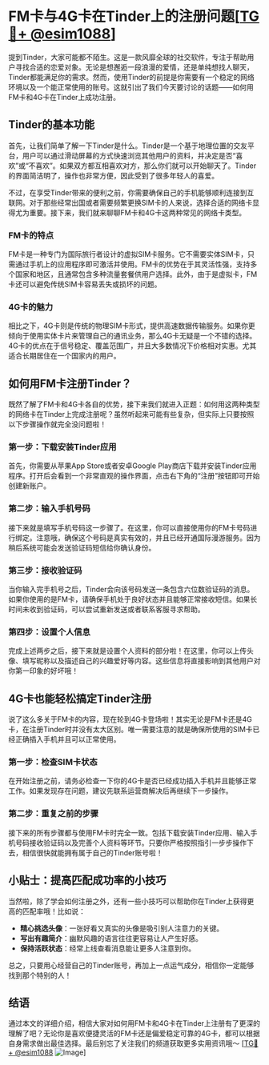 # FM卡与4G卡在Tinder上的注册问题[[TG💪+ @esim1088](https://t.me/s/esim1088)]

提到Tinder，大家可能都不陌生。这是一款风靡全球的社交软件，专注于帮助用户寻找合适的恋爱对象。无论是想邂逅一段浪漫的爱情，还是单纯想找人聊天，Tinder都能满足你的需求。然而，使用Tinder的前提是你需要有一个稳定的网络环境以及一个能正常使用的账号。这就引出了我们今天要讨论的话题——如何用FM卡和4G卡在Tinder上成功注册。

## Tinder的基本功能

首先，让我们简单了解一下Tinder是什么。Tinder是一个基于地理位置的交友平台，用户可以通过滑动屏幕的方式快速浏览其他用户的资料，并决定是否“喜欢”或“不喜欢”。如果双方都互相喜欢对方，那么你们就可以开始聊天了。Tinder的界面简洁明了，操作也非常方便，因此受到了很多年轻人的喜爱。

不过，在享受Tinder带来的便利之前，你需要确保自己的手机能够顺利连接到互联网。对于那些经常出国或者需要频繁更换SIM卡的人来说，选择合适的网络卡显得尤为重要。接下来，我们就来聊聊FM卡和4G卡这两种常见的网络卡类型。

### FM卡的特点

FM卡是一种专门为国际旅行者设计的虚拟SIM卡服务。它不需要实体SIM卡，只需通过手机上的应用程序即可激活并使用。FM卡的优势在于其灵活性强，支持多个国家和地区，且通常包含多种流量套餐供用户选择。此外，由于是虚拟卡，FM卡还可以避免传统SIM卡容易丢失或损坏的问题。

### 4G卡的魅力

相比之下，4G卡则是传统的物理SIM卡形式，提供高速数据传输服务。如果你更倾向于使用实体卡片来管理自己的通讯业务，那么4G卡无疑是一个不错的选择。4G卡的优点在于信号稳定、覆盖范围广，并且大多数情况下价格相对实惠。尤其适合长期居住在一个国家内的用户。

## 如何用FM卡注册Tinder？

既然了解了FM卡和4G卡各自的优势，接下来我们就进入正题：如何用这两种类型的网络卡在Tinder上完成注册呢？虽然听起来可能有些复杂，但实际上只要按照以下步骤操作就完全没问题啦！

### 第一步：下载安装Tinder应用

首先，你需要从苹果App Store或者安卓Google Play商店下载并安装Tinder应用程序。打开后会看到一个非常直观的操作界面，点击右下角的“注册”按钮即可开始创建新账户。

### 第二步：输入手机号码

接下来就是填写手机号码这一步骤了。在这里，你可以直接使用你的FM卡号码进行绑定。注意哦，确保这个号码是真实有效的，并且已经开通国际漫游服务。因为稍后系统可能会发送验证码短信给你确认身份。

### 第三步：接收验证码

当你输入完手机号之后，Tinder会向该号码发送一条包含六位数验证码的消息。如果你使用的是FM卡，请确保手机处于良好状态并且能够正常接收短信。如果长时间未收到验证码，可以尝试重新发送或者联系客服寻求帮助。

### 第四步：设置个人信息

完成上述两步之后，接下来就是设置个人资料的部分啦！在这里，你可以上传头像、填写昵称以及描述自己的兴趣爱好等内容。这些信息将直接影响到其他用户对你第一印象的好坏哦！

## 4G卡也能轻松搞定Tinder注册

说了这么多关于FM卡的内容，现在轮到4G卡登场啦！其实无论是FM卡还是4G卡，在注册Tinder时并没有太大区别。唯一需要注意的就是确保所使用的SIM卡已经正确插入手机并且可以正常使用。

### 第一步：检查SIM卡状态

在开始注册之前，请务必检查一下你的4G卡是否已经成功插入手机并且能够正常工作。如果发现存在问题，建议先联系运营商解决后再继续下一步操作。

### 第二步：重复之前的步骤

接下来的所有步骤都与使用FM卡时完全一致。包括下载安装Tinder应用、输入手机号码接收验证码以及完善个人资料等环节。只要你严格按照指引一步步操作下去，相信很快就能拥有属于自己的Tinder账号啦！

## 小贴士：提高匹配成功率的小技巧

当然啦，除了学会如何注册之外，还有一些小技巧可以帮助你在Tinder上获得更高的匹配率哦！比如说：

- **精心挑选头像**：一张好看又真实的头像是吸引别人注意力的关键。
- **写出有趣简介**：幽默风趣的语言往往更容易让人产生好感。
- **保持活跃状态**：经常上线查看消息能让更多人注意到你。

总之，只要用心经营自己的Tinder账号，再加上一点运气成分，相信你一定能够找到那个特别的人！

## 结语

通过本文的详细介绍，相信大家对如何用FM卡和4G卡在Tinder上注册有了更深的理解了吧？无论你是喜欢便捷灵活的FM卡还是偏爱稳定可靠的4G卡，都可以根据自身需求做出最佳选择。最后别忘了关注我们的频道获取更多实用资讯哦～ [[TG💪+ @esim1088](https://t.me/s/esim1088) ![Image](https://i.postimg.cc/4NQfJmqS/Snipaste-2025-05-13-00-14-12.png)]